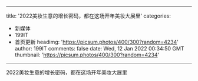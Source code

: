 
---
title: '2022美妆生意的增长密码，都在这场开年美妆大展里'
categories: 
 - 新媒体
 - 199IT
 - 首页更新
headimg: 'https://picsum.photos/400/300?random=4234'
author: 199IT
comments: false
date: Wed, 12 Jan 2022 00:34:50 GMT
thumbnail: 'https://picsum.photos/400/300?random=4234'
---

<div>   
2022美妆生意的增长密码，都在这场开年美妆大展里  
</div>
            